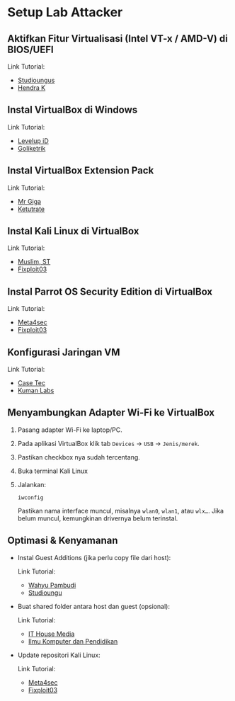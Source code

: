 # Setup Lab Attacker

## Aktifkan Fitur Virtualisasi (Intel VT-x / AMD-V) di BIOS/UEFI

Link Tutorial:
- [Studioungus](https://youtu.be/iockSahm_8w?si=HIkcTDZ5ZF3JgfE3)
- [Hendra K](https://youtu.be/IKyGdroNVaU?si=AyGqMIKyzsjSEViJ)

## Instal VirtualBox di Windows

Link Tutorial:
- [Levelup iD](https://youtu.be/cJCEJJSQkhk?si=yH4Mr0DVjIy5v0vS)
- [Goliketrik](https://www.youtube.com/watch?v=-FobDzVpZGU)

## Instal VirtualBox Extension Pack

Link Tutorial:
- [Mr Giga](https://youtu.be/bJcPo-j_3oI?si=Di_MgdKCNSjjavqb)
- [Ketutrate](https://youtu.be/WTvlcHpC778?si=E8ULlxooHZuNS4wa)

## Instal Kali Linux di VirtualBox

Link Tutorial:
- [Muslim, ST](https://youtu.be/KRzc0tiXlIw?si=tIh-vlyo4cooiNIB)
- [Fixploit03](https://youtu.be/wLdZW6woQQs?si=Jalz7mIBxSBG2DSz)

## Instal Parrot OS Security Edition di VirtualBox

Link Tutorial:
- [Meta4sec](https://youtu.be/XYJXuk2d2xc?si=PngGTy3hw3_PwNY-)
- [Fixploit03](https://youtu.be/tAYYoke9OQs?si=LUnwst182-E7WBDL)

## Konfigurasi Jaringan VM

Link Tutorial:
- [Case Tec](https://youtu.be/E3i6bkrgC8c?si=nwHqqQrJ8patosaL)
- [Kuman Labs](https://youtu.be/R6prlDcQSAc?si=t1jtZG8OehPc2-8R)

## Menyambungkan Adapter Wi-Fi ke VirtualBox

1. Pasang adapter Wi-Fi ke laptop/PC.
2. Pada aplikasi VirtualBox klik tab `Devices` -> `USB` -> `Jenis/merek`.
3. Pastikan checkbox nya sudah tercentang.
4. Buka terminal Kali Linux
5. Jalankan:

   ```
   iwconfig
   ```

   Pastikan nama interface muncul, misalnya `wlan0`, `wlan1`, atau `wlx…`. Jika belum muncul, kemungkinan drivernya belum terinstal.
  
## Optimasi & Kenyamanan

- Instal Guest Additions (jika perlu copy file dari host):

  Link Tutorial:
  - [Wahyu Pambudi](https://youtu.be/QDGJGUQni5g?si=q1sUP6HAFzYqG94r)
  - [Studioungu](https://youtu.be/ebuEuvkRCOM?si=8KXW6P-i6v-d7hqX)

- Buat shared folder antara host dan guest (opsional):

  Link Tutorial:
  - [IT House Media](https://youtu.be/KK7Gp36ZVHQ?si=nxck1ZK1ETvk6Xr8)
  - [Ilmu Komputer dan Pendidikan](https://youtu.be/lStBH7BJUe4?si=fsjUgIQM1Tuge_JZ)

- Update repositori Kali Linux:
  
  Link Tutorial:
  - [Meta4sec](https://youtu.be/RhvAC61zlHI?si=ON_E8pwCzY4ayKNn)
  - [Fixploit03](https://youtu.be/VyK5ywA1CEY?si=08y2Rp0lqz7-9AWN)

